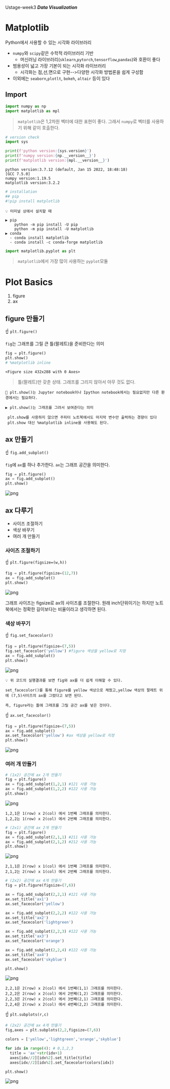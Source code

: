 Ustage-week3 ***Data Visualization***

# Matplotlib


Python에서 사용할 수 있는 시각화 라이브러리
- `numpy`와 `scipy`같은 수학적 라이브러리 기반
  - 머신러닝 라이브러리(`sklearn`,`pytorch`,`tensorflow`,`pandas`)와 호환이 좋다
- 범용성이 넓고 가장 기본이 되는 시각화 라이브러리
  - 시각화는 점,선,면으로 구현-->다양한 시각화 방법론을 쉽게 구성함
- 이외에는 `seaborn`,`plotlt`, `bokeh`, `altair` 등이 있다

## Import


```python
import numpy as np
import matplotlib as mpl
```

> `matplotlib`은 1,2차원 벡터에 대한 표현이 좋다. 그래서 `numpy`로 벡터를 사용하기 위해 같이 호출한다.


```python
# version check
import sys

print(f'python version:{sys.version}')
print(f'numpy version:{np.__version__}')
print(f'matplotlib version:{mpl.__version__}')
```

    python version:3.7.12 (default, Jan 15 2022, 18:48:18) 
    [GCC 7.5.0]
    numpy version:1.19.5
    matplotlib version:3.2.2
    


```python
# installation
## pip
#!pip install matplotlib
```

```
💡 터미널 상에서 설치할 때

▶ pip
    python -m pip install -U pip
    python -m pip install -U matplotlib
▶ conda
  - conda install matplotlib
  - conda install -c conda-forge matplotlib
```


```python
import matplotlib.pyplot as plt
```

> `matplotlib`에서 가장 많이 사용하는 `pyplot`모듈

# Plot Basics
1. figure
2. ax


## figure 만들기
☝ `plt.figure()`

`fig`는 그래프를 그릴 큰 틀(팔레트)을 준비한다는 의미


```python
fig = plt.figure()
plt.show()
# %matplotlib inline
```


    <Figure size 432x288 with 0 Axes>


> 틀(팔레트)만 갖춘 상태. 그래프를 그리지 않아서 아무 것도 없다.

```
🔔 plt.show()는 Jupyter notebook이나 Ipython notebook에서는 필요없지만 다른 환경에서는 필요하다.

▶ plt.show()는 그래프를 그려서 보여준다는 의미

 plt.show를 사용하지 않으면 주피터 노트북에서도 마지막 변수만 출력하는 경향이 있다
 plt.show 대신 %matplotlib inline을 사용해도 된다.
```

## ax 만들기
☝ `fig.add_subplot()`

`fig`에 `ax`를 하나 추가한다. `ax`는 그래프 공간을 의미한다.


```python
fig = plt.figure()
ax = fig.add_subplot()
plt.show()
```


    
![png](images/u3_matplotlib_basics(1)_files/u3_matplotlib_basics(1)_16_0.png)
    


## ax 다루기
- 사이즈 조절하기
- 색상 바꾸기
- 여러 개 만들기

### 사이즈 조절하기
☝ `plt.figure(figsize=(w,h))`


```python
fig = plt.figure(figsize=(12,7))
ax = fig.add_subplot()
plt.show()
```


    
![png](images/u3_matplotlib_basics(1)_files/u3_matplotlib_basics(1)_19_0.png)
    


그래프 사이즈는 figsize로 ax의 사이즈를 조절한다. 원래 inch단위이기는 하지만 노트북에서는 정확한 길이보다는 비율이라고 생각하면 된다.

### 색상 바꾸기
☝ `fig.set_facecolor()`



```python
fig = plt.figure(figsize=(7,5))
fig.set_facecolor('yellow') #figure 색상을 yellow로 지정
ax = fig.add_subplot()
plt.show()
```


    
![png](images/u3_matplotlib_basics(1)_files/u3_matplotlib_basics(1)_22_0.png)
    


```
💡 위 코드의 실행결과를 보면 fig와 ax를 더 쉽게 이해할 수 있다.

set_facecolor()를 통해 figure를 yellow 색상으로 채웠고,yellow 색상의 팔레트 위에 (7,5)사이즈의 ax를 그렸다고 보면 된다.

즉, figure라는 틀에 그래프를 그릴 공간 ax를 넣은 것이다.
```

☝ `ax.set_facecolor()`


```python
fig = plt.figure(figsize=(7,5))
ax = fig.add_subplot()
ax.set_facecolor('yellow') #ax 색상을 yellow로 지정
plt.show()
```


    
![png](images/u3_matplotlib_basics(1)_files/u3_matplotlib_basics(1)_25_0.png)
    


### 여러 개 만들기


```python
# (1x2) 공간에 ax 2개 만들기
fig = plt.figure()
ax = fig.add_subplot(1,2,1) #121 사용 가능
ax = fig.add_subplot(1,2,2) #122 사용 가능
plt.show()
```


    
![png](images/u3_matplotlib_basics(1)_files/u3_matplotlib_basics(1)_27_0.png)
    


```
1,2,1은 1(row) x 2(col) 에서 1번째 그래프를 의미한다.
1,2,2는 1(row) x 2(col) 에서 2번째 그래프를 의미한다.
```


```python
# (2x1) 공간에 ax 2개 만들기
fig = plt.figure()
ax = fig.add_subplot(2,1,1) #211 사용 가능
ax = fig.add_subplot(2,1,2) #212 사용 가능
plt.show()
```


    
![png](images/u3_matplotlib_basics(1)_files/u3_matplotlib_basics(1)_29_0.png)
    


```
2,1,1은 2(row) x 1(col) 에서 1번째 그래프를 의미한다.
2,1,2는 2(row) x 1(col) 에서 2번째 그래프를 의미한다.
```


```python
# (2x2) 공간에 ax 4개 만들기
fig = plt.figure(figsize=(7,6))

ax = fig.add_subplot(2,2,1) #121 사용 가능
ax.set_title('ax1')
ax.set_facecolor('yellow')

ax = fig.add_subplot(2,2,2) #122 사용 가능
ax.set_title('ax2')
ax.set_facecolor('lightgreen')

ax = fig.add_subplot(2,2,3) #122 사용 가능
ax.set_title('ax3')
ax.set_facecolor('orange')

ax = fig.add_subplot(2,2,4) #122 사용 가능
ax.set_title('ax4')
ax.set_facecolor('skyblue')

plt.show()
```


    
![png](images/u3_matplotlib_basics(1)_files/u3_matplotlib_basics(1)_31_0.png)
    


```
2,2,1은 2(row) x 2(col) 에서 1번째(1,1) 그래프를 의미한다.
2,2,2은 2(row) x 2(col) 에서 2번째(1,2) 그래프를 의미한다.
2,2,3은 2(row) x 2(col) 에서 3번째(2,1) 그래프를 의미한다.
2,2,4은 2(row) x 2(col) 에서 4번째(2,2) 그래프를 의미한다.
```

☝ `plt.subplots(r,c)`


```python
# (2x2) 공간에 ax 4개 만들기
fig,axes = plt.subplots(2,2,figsize=(7,6))

colors = ['yellow','lightgreen','orange','skyblue']

for idx in range(4): # 0,1,2,3
  title = 'ax'+str(idx+1)
  axes[idx//2][idx%2].set_title(title)
  axes[idx//2][idx%2].set_facecolor(colors[idx])

plt.show()
```


    
![png](images/u3_matplotlib_basics(1)_files/u3_matplotlib_basics(1)_34_0.png)
    


